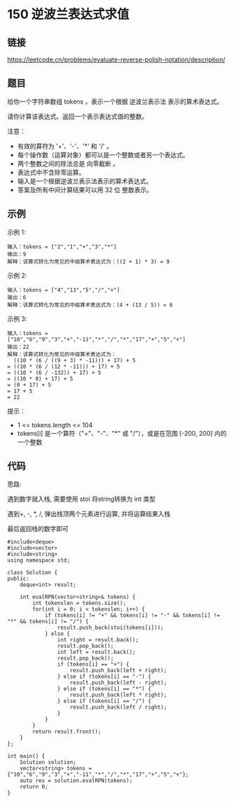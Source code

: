 # 150 逆波兰表达式求值
## 链接
https://leetcode.cn/problems/evaluate-reverse-polish-notation/description/

## 题目 
给你一个字符串数组 tokens ，表示一个根据 逆波兰表示法 表示的算术表达式。

请你计算该表达式。返回一个表示表达式值的整数。

注意：

- 有效的算符为 '+'、'-'、'*' 和 '/' 。
- 每个操作数（运算对象）都可以是一个整数或者另一个表达式。
- 两个整数之间的除法总是 向零截断 。
- 表达式中不含除零运算。
- 输入是一个根据逆波兰表示法表示的算术表达式。
- 答案及所有中间计算结果可以用 32 位 整数表示。

## 示例
示例 1:
```
输入：tokens = ["2","1","+","3","*"]
输出：9
解释：该算式转化为常见的中缀算术表达式为：((2 + 1) * 3) = 9
```
示例 2:
```
输入：tokens = ["4","13","5","/","+"]
输出：6
解释：该算式转化为常见的中缀算术表达式为：(4 + (13 / 5)) = 6
```
示例 3:
```
输入：tokens = ["10","6","9","3","+","-11","*","/","*","17","+","5","+"]
输出：22
解释：该算式转化为常见的中缀算术表达式为：
  ((10 * (6 / ((9 + 3) * -11))) + 17) + 5
= ((10 * (6 / (12 * -11))) + 17) + 5
= ((10 * (6 / -132)) + 17) + 5
= ((10 * 0) + 17) + 5
= (0 + 17) + 5
= 17 + 5
= 22
```
提示：

- 1 <= tokens.length <= 104
- tokens[i] 是一个算符（"+"、"-"、"*" 或 "/"），或是在范围 [-200, 200] 内的一个整数

## 代码
思路:

遇到数字就入栈, 需要使用 stoi 将string转换为 int 类型

遇到+, -, *, /, 弹出栈顶两个元素进行运算, 并将运算结果入栈

最后返回栈的数字即可
```
#include<deque>
#include<vector>
#include<string>
using namespace std;

class Solution {
public:
	deque<int> result;
	
    int evalRPN(vector<string>& tokens) {
		int tokenslen = tokens.size();
		for(int i = 0; i < tokenslen; i++) {
			if (tokens[i] != "+" && tokens[i] != "-" && tokens[i] != "*" && tokens[i] != "/") {
				result.push_back(stoi(tokens[i]));
			} else {
				int right = result.back();
				result.pop_back();
				int left = result.back();
				result.pop_back();
				if (tokens[i] == "+") {
					result.push_back(left + right);
				} else if (tokens[i] == "-") {
					result.push_back(left - right);
				} else if (tokens[i] == "*") {
					result.push_back(left * right);
				} else if (tokens[i] == "/") {
					result.push_back(left / right);
				}
			} 
		}
		return result.front();
    }
};

int main() {
	Solution solution;
	vector<string> tokens = {"10","6","9","3","+","-11","*","/","*","17","+","5","+"};
	auto res = solution.evalRPN(tokens);
	return 0;
}
```